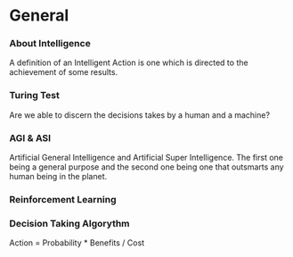 # General


### About Intelligence
A definition of an Intelligent Action is one which is directed to the achievement of some results.

### Turing Test
Are we able to discern the decisions takes by a human and a machine?

### AGI & ASI
Artificial General Intelligence and Artificial Super Intelligence. The first one being a general purpose and the second one being one that outsmarts any human being in the planet.

### Reinforcement Learning

### Decision Taking Algorythm
Action = Probability * Benefits / Cost